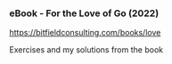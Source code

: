 ### eBook - For the Love of Go (2022)

https://bitfieldconsulting.com/books/love

Exercises and my solutions from the book



